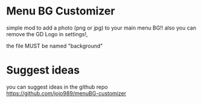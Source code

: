# Menu BG Customizer

simple mod to add a photo (png or jpg) to your main menu BG!! also you can remove the GD Logo in settings!,

the file <cr>MUST be named "background"</c>

# Suggest ideas

you can suggest ideas in the github repo https://github.com/jojo989/menuBG-customizer
